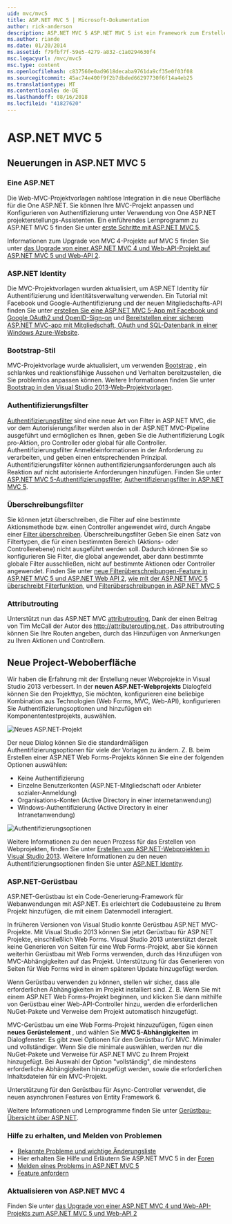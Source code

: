 ```yaml
---
uid: mvc/mvc5
title: ASP.NET MVC 5 | Microsoft-Dokumentation
author: rick-anderson
description: ASP.NET MVC 5 ASP.NET MVC 5 ist ein Framework zum Erstellen von skalierbaren, auf Standards basierende Webanwendungen, die mit bewährte Entwurfsmuster und die Leistungsfähigkeit von AS....
ms.author: riande
ms.date: 01/20/2014
ms.assetid: f79fbf7f-59e5-4279-a832-c1a0294630f4
msc.legacyurl: /mvc/mvc5
msc.type: content
ms.openlocfilehash: c837560e0ad9618decaba9761da9cf35e0f03f08
ms.sourcegitcommit: 45ac74e400f9f2b7dbded66297730f6f14a4eb25
ms.translationtype: MT
ms.contentlocale: de-DE
ms.lasthandoff: 08/16/2018
ms.locfileid: "41827620"
---
```

<a name="aspnet-mvc-5"></a>ASP.NET MVC 5
====================
## <a name="whats-new-in-aspnet-mvc-5"></a>Neuerungen in ASP.NET MVC 5

### <a name="one-aspnet"></a>Eine ASP.NET

Die Web-MVC-Projektvorlagen nahtlose Integration in die neue Oberfläche für die One ASP.NET. Sie können Ihre MVC-Projekt anpassen und Konfigurieren von Authentifizierung unter Verwendung von One ASP.NET projekterstellungs-Assistenten. Ein einführendes Lernprogramm zu ASP.NET MVC 5 finden Sie unter [erste Schritte mit ASP.NET MVC 5](overview/getting-started/introduction/getting-started.md).

Informationen zum Upgrade von MVC 4-Projekte auf MVC 5 finden Sie unter [das Upgrade von einer ASP.NET MVC 4 und Web-API-Projekt auf ASP.NET MVC 5 und Web-API 2](overview/releases/how-to-upgrade-an-aspnet-mvc-4-and-web-api-project-to-aspnet-mvc-5-and-web-api-2.md).

### <a name="aspnet-identity"></a>ASP.NET Identity

Die MVC-Projektvorlagen wurden aktualisiert, um ASP.NET Identity für Authentifizierung und identitätsverwaltung verwenden. Ein Tutorial mit Facebook und Google-Authentifizierung und der neuen Mitgliedschafts-API finden Sie unter [erstellen Sie eine ASP.NET MVC 5-App mit Facebook und Google OAuth2 und OpenID-Sign-on](overview/security/create-an-aspnet-mvc-5-app-with-facebook-and-google-oauth2-and-openid-sign-on.md) und [Bereitstellen einer sicheren ASP.NET MVC-app mit Mitgliedschaft, OAuth und SQL-Datenbank in einer Windows Azure-Website](https://docs.microsoft.com/aspnet/core/security/authorization/secure-data).

### <a name="bootstrap"></a>Bootstrap-Stil

MVC-Projektvorlage wurde aktualisiert, um verwenden [Bootstrap](http://getbootstrap.com/) , ein schlankes und reaktionsfähige Aussehen und Verhalten bereitzustellen, die Sie problemlos anpassen können. Weitere Informationen finden Sie unter [Bootstrap in den Visual Studio 2013-Web-Projektvorlagen](../visual-studio/overview/2013/creating-web-projects-in-visual-studio.md#bootstrap).

### <a name="authentication-filters"></a>Authentifizierungsfilter

[Authentifizierungsfilter](http://www.dotnetcurry.com/showarticle.aspx?ID=957) sind eine neue Art von Filter in ASP.NET MVC, die vor dem Autorisierungsfilter werden also in der ASP.NET MVC-Pipeline ausgeführt und ermöglichen es Ihnen, geben Sie die Authentifizierung Logik pro-Aktion, pro Controller oder global für alle Controller. Authentifizierungsfilter Anmeldeinformationen in der Anforderung zu verarbeiten, und geben einen entsprechenden Prinzipal. Authentifizierungsfilter können authentifizierungsanforderungen auch als Reaktion auf nicht autorisierte Anforderungen hinzufügen. Finden Sie unter [ASP.NET MVC 5-Authentifizierungsfilter](http://www.dotnetcurry.com/showarticle.aspx?ID=957), [Authentifizierungsfilter in ASP.NET MVC 5](http://theshravan.net/blog/authentication-filters-in-asp-net-mvc-5/).

### <a name="filter-overrides"></a>Überschreibungsfilter

Sie können jetzt überschreiben, die Filter auf eine bestimmte Aktionsmethode bzw. einen Controller angewendet wird, durch Angabe einer [Filter überschreiben](http://www.davidhayden.me/blog/filter-overrides-in-asp-net-mvc-5). Überschreibungsfilter Geben Sie einen Satz von Filtertypen, die für einen bestimmten Bereich (Aktions- oder Controllerebene) nicht ausgeführt werden soll. Dadurch können Sie so konfigurieren Sie Filter, die global angewendet, aber dann bestimmte globale Filter ausschließen, nicht auf bestimmte Aktionen oder Controller angewendet. Finden Sie unter [neue Filterüberschreibungen-Feature in ASP.NET MVC 5 und ASP.NET Web API 2](https://weblogs.asp.net/imranbaloch/archive/2013/09/25/new-filter-overrides-in-asp-net-mvc-5-and-asp-net-web-api-2.aspx), [wie mit der ASP.NET MVC 5 überschreibt Filterfunktion](http://hackwebwith.net/how-to-use-the-asp-net-mvc-5-filter-overrides-feature/), und [Filterüberschreibungen in ASP.NET MVC 5](http://www.davidhayden.me/blog/filter-overrides-in-asp-net-mvc-5)

### <a name="attribute-routing"></a>Attributrouting

Unterstützt nun das ASP.NET MVC [attributrouting](https://blogs.msdn.com/b/webdev/archive/2013/10/17/attribute-routing-in-asp-net-mvc-5.aspx), Dank der einen Beitrag von Tim McCall der Autor des [ http://attributerouting.net ](http://attributerouting.net). Das attributrouting können Sie Ihre Routen angeben, durch das Hinzufügen von Anmerkungen zu Ihren Aktionen und Controllern.

## <a name="new-web-project-experience"></a>Neue Project-Weboberfläche

Wir haben die Erfahrung mit der Erstellung neuer Webprojekte in Visual Studio 2013 verbessert. In der **neuen ASP.NET-Webprojekts** Dialogfeld können Sie den Projekttyp, Sie möchten, konfigurieren eine beliebige Kombination aus Technologien (Web Forms, MVC, Web-API), konfigurieren Sie Authentifizierungsoptionen und hinzufügen ein Komponententestprojekts, auswählen.

![Neues ASP.NET-Projekt](mvc5/_static/image1.png)

Der neue Dialog können Sie die standardmäßigen Authentifizierungsoptionen für viele der Vorlagen zu ändern. Z. B. beim Erstellen einer ASP.NET Web Forms-Projekts können Sie eine der folgenden Optionen auswählen:

- Keine Authentifizierung
- Einzelne Benutzerkonten (ASP.NET-Mitgliedschaft oder Anbieter sozialer-Anmeldung)
- Organisations-Konten (Active Directory in einer internetanwendung)
- Windows-Authentifizierung (Active Directory in einer Intranetanwendung)

![Authentifizierungsoptionen](mvc5/_static/image2.png)

Weitere Informationen zu den neuen Prozess für das Erstellen von Webprojekten, finden Sie unter [Erstellen von ASP.NET-Webprojekten in Visual Studio 2013](../visual-studio/overview/2013/creating-web-projects-in-visual-studio.md). Weitere Informationen zu den neuen Authentifizierungsoptionen finden Sie unter [ASP.NET Identity](../identity/overview/index.md).

<a id="scaffold"></a>
### <a name="aspnet-scaffolding"></a>ASP.NET-Gerüstbau

ASP.NET-Gerüstbau ist ein Code-Generierung-Framework für Webanwendungen mit ASP.NET. Es erleichtert die Codebausteine zu Ihrem Projekt hinzufügen, die mit einem Datenmodell interagiert.

In früheren Versionen von Visual Studio konnte Gerüstbau ASP.NET MVC-Projekte. Mit Visual Studio 2013 können Sie jetzt Gerüstbau für ASP.NET Projekte, einschließlich Web Forms. Visual Studio 2013 unterstützt derzeit keine Generieren von Seiten für eine Web Forms-Projekt, aber Sie können weiterhin Gerüstbau mit Web Forms verwenden, durch das Hinzufügen von MVC-Abhängigkeiten auf das Projekt. Unterstützung für das Generieren von Seiten für Web Forms wird in einem späteren Update hinzugefügt werden.

Wenn Gerüstbau verwenden zu können, stellen wir sicher, dass alle erforderlichen Abhängigkeiten im Projekt installiert sind. Z. B. Wenn Sie mit einem ASP.NET Web Forms-Projekt beginnen, und klicken Sie dann mithilfe von Gerüstbau einer Web-API-Controller hinzu, werden die erforderlichen NuGet-Pakete und Verweise dem Projekt automatisch hinzugefügt.

MVC-Gerüstbau um eine Web Forms-Projekt hinzuzufügen, fügen einen **neues Gerüstelement** , und wählen Sie **MVC 5-Abhängigkeiten** im Dialogfenster. Es gibt zwei Optionen für den Gerüstbau für MVC. Minimaler und vollständiger. Wenn Sie die minimale auswählen, werden nur die NuGet-Pakete und Verweise für ASP.NET MVC zu Ihrem Projekt hinzugefügt. Bei Auswahl der Option "vollständig", die mindestens erforderliche Abhängigkeiten hinzugefügt werden, sowie die erforderlichen Inhaltsdateien für ein MVC-Projekt.

Unterstützung für den Gerüstbau für Async-Controller verwendet, die neuen asynchronen Features von Entity Framework 6.

Weitere Informationen und Lernprogramme finden Sie unter [Gerüstbau-Übersicht über ASP.NET](../visual-studio/overview/2013/aspnet-scaffolding-overview.md).

### <a name="getting-help-and-reporting-issues"></a>Hilfe zu erhalten, und Melden von Problemen

- [Bekannte Probleme und wichtige Änderungsliste](../visual-studio/overview/2013/release-notes.md#knownissues)
- Hier erhalten Sie Hilfe und Erläutern Sie ASP.NET MVC 5 in der [Foren](https://forums.asp.net/1146.aspx)
- [Melden eines Problems in ASP.NET MVC 5](https://github.com/aspnet/AspNetWebStack/issues)
- [Feature anfordern](http://aspnet.uservoice.com/forums/41201-asp-net-mvc)

### <a name="upgrading-from-aspnet-mvc-4"></a>Aktualisieren von ASP.NET MVC 4

Finden Sie unter [das Upgrade von einer ASP.NET MVC 4 und Web-API-Projekts zum ASP.NET MVC 5 und Web-API 2](overview/releases/how-to-upgrade-an-aspnet-mvc-4-and-web-api-project-to-aspnet-mvc-5-and-web-api-2.md)
